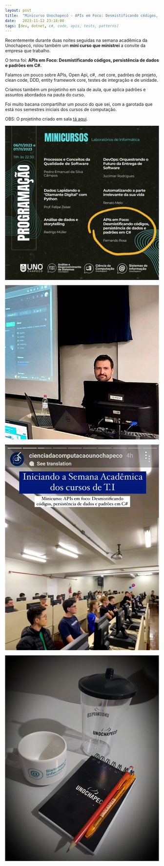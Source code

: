 ```yaml
---
layout: post
title:  "Minicurso Unochapecó - APIs em Foco: Desmistificando códigos, persistência de dados e padrões em C#"
date:   2023-11-12 23:18:00
tags: [dev, dotnet, c#, code, apis, tests, patterns]
---
```


Recentemente durante duas noites seguidas na semana acadêmica da Unochapecó, rolou também um <b>mini curso que ministrei</b> a convite da empresa que trabalho. 

O tema foi: 
<b>APIs em Foco: Desmistificando códigos, persistência de dados e padrões em C#.</b>

Falamos um pouco sobre APIs, Open Api, c#, .net core, padrões de projeto, clean code, DDD, entity framework core, testes de integração e de unidade.

Criamos também um projetinho em sala de aula, que aplica padrões e assuntos abordados na pauta do curso.

Foi muito bacana compartilhar um pouco do que sei, com a garotada que está nos semestres iniciais dos cursos de computação.

OBS: O projetinho criado em sala <a target="_blank" href="https://github.com/libnando/YZCollege">tá aqui</a>.

![Fernando Rosa - Unochapeco](/assets/images/posts/2023/11/fercurso_1.jpg)

![Fernando Rosa - Unochapeco](/assets/images/posts/2023/11/fercurso_2.jpg)

![Fernando Rosa - Unochapeco](/assets/images/posts/2023/11/fercurso_3.jpg)

![Fernando Rosa - Unochapeco](/assets/images/posts/2023/11/fercurso_4.jpg)